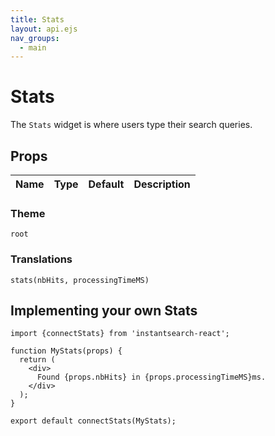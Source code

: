 ```yaml
---
title: Stats
layout: api.ejs
nav_groups:
  - main
---
```


# Stats

The `Stats` widget is where users type their search queries.

## Props

Name | Type | Default |Description
:- | :- | :- | :-

### Theme

`root`

### Translations

`stats(nbHits, processingTimeMS)`

## Implementing your own Stats

```
import {connectStats} from 'instantsearch-react';

function MyStats(props) {
  return (
    <div>
      Found {props.nbHits} in {props.processingTimeMS}ms.
    </div>
  );
}

export default connectStats(MyStats);
```
